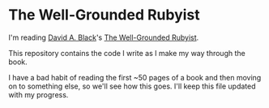 # The Well-Grounded Rubyist

I'm reading [David A. Black](http://www.wobblini.net/)'s [The Well-Grounded Rubyist](http://www.manning.com/black2/).

This repository contains the code I write as I make my way through the book.

I have a bad habit of reading the first ~50 pages of a book and then moving on to something else, so we'll see how this goes. I'll keep this file updated with my progress.
